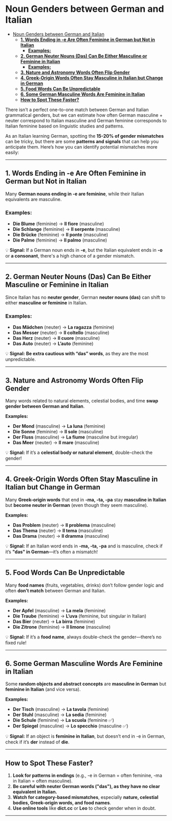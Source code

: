 # Noun Genders between German and Italian

- [Noun Genders between German and Italian](#noun-genders-between-german-and-italian)
  - [**1. Words Ending in -e Are Often Feminine in German but Not in Italian**](#1-words-ending-in--e-are-often-feminine-in-german-but-not-in-italian)
    - [**Examples:**](#examples)
  - [**2. German Neuter Nouns (Das) Can Be Either Masculine or Feminine in Italian**](#2-german-neuter-nouns-das-can-be-either-masculine-or-feminine-in-italian)
    - [**Examples:**](#examples-1)
  - [**3. Nature and Astronomy Words Often Flip Gender**](#3-nature-and-astronomy-words-often-flip-gender)
  - [**4. Greek-Origin Words Often Stay Masculine in Italian but Change in German**](#4-greek-origin-words-often-stay-masculine-in-italian-but-change-in-german)
  - [**5. Food Words Can Be Unpredictable**](#5-food-words-can-be-unpredictable)
  - [**6. Some German Masculine Words Are Feminine in Italian**](#6-some-german-masculine-words-are-feminine-in-italian)
  - [**How to Spot These Faster?**](#how-to-spot-these-faster)


There isn't a perfect one-to-one match between German and Italian grammatical genders, but we can estimate how often German masculine + neuter correspond to Italian masculine and German feminine corresponds to Italian feminine based on linguistic studies and patterns.

As an Italian learning German, spotting the **15-20% of gender mismatches** can be tricky, but there are some **patterns and signals** that can help you anticipate them. Here’s how you can identify potential mismatches more easily:  

---

## **1. Words Ending in -e Are Often Feminine in German but Not in Italian**  
Many **German nouns ending in -e are feminine**, while their Italian equivalents are masculine.  
### **Examples:**  
- **Die Blume** (feminine) → **Il fiore** (masculine)  
- **Die Schlange** (feminine) → **Il serpente** (masculine)  
- **Die Brücke** (feminine) → **Il ponte** (masculine)  
- **Die Palme** (feminine) → **Il palmo** (masculine)  

💡 **Signal:** If a German noun ends in **-e**, but the Italian equivalent ends in **-o** or **a consonant**, there's a high chance of a gender mismatch.  

---

## **2. German Neuter Nouns (Das) Can Be Either Masculine or Feminine in Italian**  
Since Italian has no **neuter gender**, German **neuter nouns (das)** can shift to either **masculine or feminine** in Italian.  

### **Examples:**  
- **Das Mädchen** (neuter) → **La ragazza** (feminine)  
- **Das Messer** (neuter) → **Il coltello** (masculine)  
- **Das Herz** (neuter) → **Il cuore** (masculine)  
- **Das Auto** (neuter) → **L’auto** (feminine)  

💡 **Signal:** **Be extra cautious with “das” words**, as they are the most unpredictable.  

---

## **3. Nature and Astronomy Words Often Flip Gender**  
Many words related to natural elements, celestial bodies, and time **swap gender between German and Italian**.  

**Examples:**  
- **Der Mond** (masculine) → **La luna** (feminine)  
- **Die Sonne** (feminine) → **Il sole** (masculine)  
- **Der Fluss** (masculine) → **La fiume** (masculine but irregular)  
- **Das Meer** (neuter) → **Il mare** (masculine)  

💡 **Signal:** If it’s a **celestial body or natural element**, double-check the gender!  

---

## **4. Greek-Origin Words Often Stay Masculine in Italian but Change in German**  
Many **Greek-origin words** that end in **-ma, -ta, -pa** stay **masculine in Italian** but **become neuter in German** (even though they seem masculine).  

**Examples:**  
- **Das Problem** (neuter) → **Il problema** (masculine)  
- **Das Thema** (neuter) → **Il tema** (masculine)  
- **Das Drama** (neuter) → **Il dramma** (masculine)  

💡 **Signal:** If an Italian word ends in **-ma, -ta, -pa** and is masculine, check if it’s **"das" in German**—it’s often a mismatch!  

---

## **5. Food Words Can Be Unpredictable**  
Many **food names** (fruits, vegetables, drinks) don’t follow gender logic and often **don’t match** between German and Italian.  

**Examples:**  
- **Der Apfel** (masculine) → **La mela** (feminine)  
- **Die Traube** (feminine) → **L’uva** (feminine, but singular in Italian)  
- **Das Bier** (neuter) → **La birra** (feminine)  
- **Die Zitrone** (feminine) → **Il limone** (masculine)  

💡 **Signal:** If it’s a **food name**, always double-check the gender—there’s no fixed rule!  

---

## **6. Some German Masculine Words Are Feminine in Italian**  
Some **random objects and abstract concepts** are **masculine in German** but **feminine in Italian** (and vice versa).  

**Examples:**  
- **Der Tisch** (masculine) → **La tavola** (feminine)  
- **Der Stuhl** (masculine) → **La sedia** (feminine)  
- **Die Schule** (feminine) → **La scuola** (feminine ✅)  
- **Der Spiegel** (masculine) → **Lo specchio** (masculine ✅)  

💡 **Signal:** If an object is **feminine in Italian**, but doesn’t end in -e in German, check if it’s **der** instead of **die**.  

---

## **How to Spot These Faster?**
1. **Look for patterns in endings** (e.g., -e in German = often feminine, -ma in Italian = often masculine).  
2. **Be careful with neuter German words ("das"), as they have no clear equivalent in Italian.**  
3. **Watch for category-based mismatches**, especially **nature, celestial bodies, Greek-origin words, and food names**.  
4. **Use online tools** like **dict.cc** or **Leo** to check gender when in doubt.  

---
